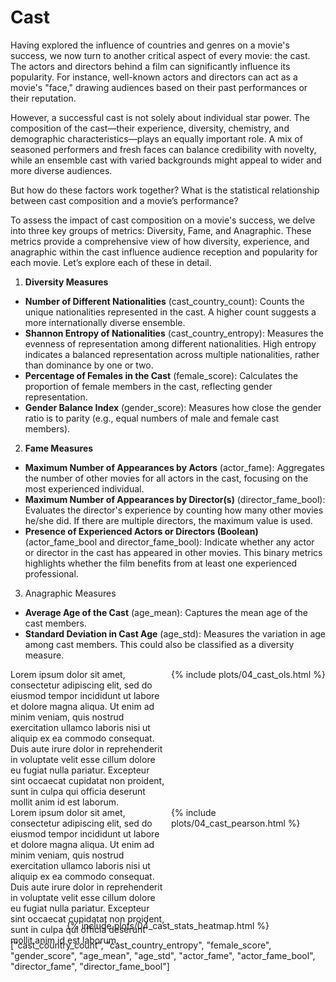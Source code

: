 # Cast

Having explored the influence of countries and genres on a movie's success, we now turn to another critical aspect of every movie: the cast. The actors and directors behind a film can significantly influence its popularity. For instance, well-known actors and directors can act as a movie's "face," drawing audiences based on their past performances or their reputation.

However, a successful cast is not solely about individual star power. The composition of the cast—their experience, diversity, chemistry, and demographic characteristics—plays an equally important role. A mix of seasoned performers and fresh faces can balance credibility with novelty, while an ensemble cast with varied backgrounds might appeal to wider and more diverse audiences.

But how do these factors work together? What is the statistical relationship between cast composition and a movie’s performance?

To assess the impact of cast composition on a movie's success, we delve into three key groups of metrics: Diversity, Fame, and Anagraphic. These metrics provide a comprehensive view of how diversity, experience, and anagraphic within the cast influence audience reception and popularity for each movie. Let’s explore each of these in detail.

1. **Diversity Measures**<br>
 - **Number of Different Nationalities** (cast_country_count): Counts the unique nationalities represented in the cast. A higher count suggests a more internationally diverse ensemble.<br>
 - **Shannon Entropy of Nationalities** (cast_country_entropy): Measures the evenness of representation among different nationalities. High entropy indicates a balanced representation across multiple nationalities, rather than dominance by one or two.<br>
 - **Percentage of Females in the Cast** (female_score): Calculates the proportion of female members in the cast, reflecting gender representation.<br>
 - **Gender Balance Index** (gender_score): Measures how close the gender ratio is to parity (e.g., equal numbers of male and female cast members).<br>

2. **Fame Measures**<br>
 - **Maximum Number of Appearances by Actors** (actor_fame): Aggregates the number of other movies for all actors in the cast, focusing on the most experienced individual.<br>
 - **Maximum Number of Appearances by Director(s)** (director_fame_bool): Evaluates the director's experience by counting how many other movies he/she did. If there are multiple directors, the maximum value is used.<br>
 - **Presence of Experienced Actors or Directors (Boolean)** (actor_fame_bool and director_fame_bool): Indicate whether any actor or director in the cast has appeared in other movies. This binary metrics highlights whether the film benefits from at least one experienced professional.<br>

3. Anagraphic Measures<br>
 - **Average Age of the Cast** (age_mean): Captures the mean age of the cast members.<br>
 - **Standard Deviation in Cast Age** (age_std): Measures the variation in age among cast members. This could also be classified as a diversity measure.

<div style="display: flex; align-items: flex-start">
    <div style="flex: 1; margin-right: 10px;">
        Lorem ipsum dolor sit amet, consectetur adipiscing elit, sed do eiusmod tempor incididunt ut labore et dolore magna aliqua. Ut enim ad minim veniam, quis nostrud exercitation ullamco laboris nisi ut aliquip ex ea commodo consequat. Duis aute irure dolor in reprehenderit in voluptate velit esse cillum dolore eu fugiat nulla pariatur. Excepteur sint occaecat cupidatat non proident, sunt in culpa qui officia deserunt mollit anim id est laborum.
    </div>
    <div style="flex: 1;">
        {% include plots/04_cast_ols.html %}
    </div>
</div>

<div style="display: flex; align-items: flex-start">
    <div style="flex: 1; margin-right: 10px;">
        Lorem ipsum dolor sit amet, consectetur adipiscing elit, sed do eiusmod tempor incididunt ut labore et dolore magna aliqua. Ut enim ad minim veniam, quis nostrud exercitation ullamco laboris nisi ut aliquip ex ea commodo consequat. Duis aute irure dolor in reprehenderit in voluptate velit esse cillum dolore eu fugiat nulla pariatur. Excepteur sint occaecat cupidatat non proident, sunt in culpa qui officia deserunt mollit anim id est laborum.
    </div>
    <div style="flex: 1;">
        {% include plots/04_cast_pearson.html %}
    </div>
</div>

<div style="display: flex; justify-content: center; margin-top: -40px;">
    {% include plots/04_cast_stats_heatmap.html %}
</div>

["cast_country_count", "cast_country_entropy", "female_score", "gender_score", "age_mean", "age_std", "actor_fame",
              "actor_fame_bool", "director_fame", "director_fame_bool"]